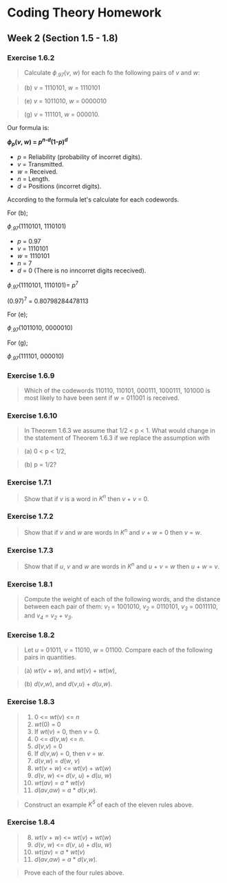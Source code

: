 # Coding Theory Homework

## Week 2 (Section 1.5 - 1.8)

### Exercise 1.6.2

> Calculate *ϕ*<sub>*.97*</sub>(*v*, *w*) for each fo the following pairs of *v* and *w*:

> (b) *v* = 1110101, *w* = 1110101

> (e) *v* = 1011010, *w* = 0000010

> (g) *v* = 111101, *w* = 000010.

Our formula is:

***ϕ*<sub>*p*</sub>(*v*, *w*) = *p*<sup>*n-d*</sup>(1-*p*)<sup>*d*</sup>**

  * *p* = Reliability (probability of incorret digits).
  * *v* = Transmitted.
  * *w* = Received.
  * *n* = Length.
  * *d* = Positions (incorret digits).

According to the formula let's calculate for each codewords.

For (b);

*ϕ*<sub>*.97*</sub>(1110101, 1110101)

  * *p* = 0.97
  * *v* = 1110101
  * *w* = 1110101
  * *n* = 7
  * *d* = 0 (There is no inncorret digits rececived).

*ϕ*<sub>*.97*</sub>(1110101, 1110101)= *p*<sup>7</sup>

(0.97)<sup>7</sup> = 0.80798284478113


For (e);

*ϕ*<sub>*.97*</sub>(1011010, 0000010)

For (g);

*ϕ*<sub>*.97*</sub>(111101, 000010)

### Exercise 1.6.9

> Which of the codewords 110110, 110101, 000111, 1000111, 101000 is most likely to have been sent if *w* = 011001 is received.

### Exercise 1.6.10

> In Theorem 1.6.3 we assume that 1/2 < p < 1. What would change in the statement of Theorem 1.6.3 if we replace the assumption with 

> (a) 0 < p < 1/2,

> (b) p = 1/2?

### Exercise 1.7.1

> Show that if *v* is a word in *K<sup>n</sup>* then *v* + *v* = 0.

### Exercise 1.7.2

> Show that if *v* and *w* are words in *K<sup>n</sup>* and *v* + *w* = 0 then *v* = *w*.

### Exercise 1.7.3

> Show that if *u*, *v* and *w* are words in *K<sup>n</sup>* and *u* + *v* = *w* then *u* + *w* = *v*.

### Exercise 1.8.1

> Compute the weight of each of the following words, and the distance between each pair of them: *v<sub>1</sub>* = 1001010, *v<sub>2</sub>* = 0110101, *v<sub>3</sub>* = 0011110, and *v<sub>4</sub>* = *v<sub>2</sub>* + *v<sub>3</sub>*.

### Exercise 1.8.2

> Let *u* = 01011, *v* = 11010, *w* = 01100. Compare each of the following pairs in quantities.

> (a) *wt*(*v* + *w*), and *wt*(*v*) + *wt*(*w*),

> (b) *d*(*v*,*w*), and *d*(*v*,*u*) + *d*(*u*,*w*).

### Exercise 1.8.3

> 1. 0 <= *wt*(*v*) <= *n*
> 2. *wt*(0) = 0
> 3. If *wt*(*v*) = 0, then *v* = 0.
> 4. 0 <= *d*(*v*,*w*) <= *n*.
> 5. *d*(*v*,*v*) = 0
> 6. If *d*(*v*,*w*) = 0, then *v* = *w*.
> 7. *d*(*v*,*w*) = *d*(*w*, *v*)
> 8. *wt*(*v* + *w*) <= *wt*(*v*) + *wt*(*w*)
> 9. *d*(*v*, *w*) <= *d*(*v*, *u*) + *d*(*u*, *w*)
> 10. *wt*(*av*) = *a* * *wt*(*v*)
> 11. *d*(*av*,*aw*) = *a* * *d*(*v*,*w*).

> Construct an example *K<sup>5</sup>* of each of the eleven rules above.

### Exercise 1.8.4

> 8. *wt*(*v* + *w*) <= *wt*(*v*) + *wt*(*w*)
> 9. *d*(*v*, *w*) <= *d*(*v*, *u*) + *d*(*u*, *w*)
> 10. *wt*(*av*) = *a* * *wt*(*v*)
> 11. *d*(*av*,*aw*) = *a* * *d*(*v*,*w*).

> Prove each of the four rules above.
